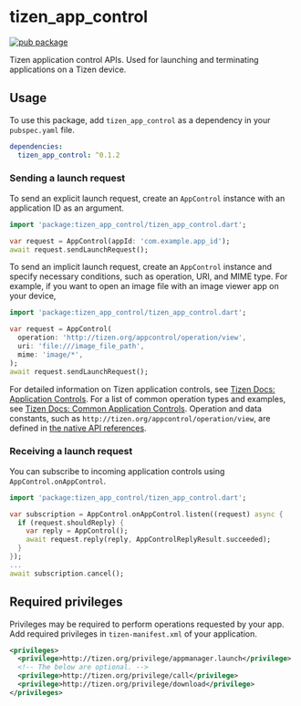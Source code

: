 # tizen_app_control

[![pub package](https://img.shields.io/pub/v/tizen_app_control.svg)](https://pub.dev/packages/tizen_app_control)

Tizen application control APIs. Used for launching and terminating applications on a Tizen device.

## Usage

To use this package, add `tizen_app_control` as a dependency in your `pubspec.yaml` file.

```yaml
dependencies:
  tizen_app_control: ^0.1.2
```

### Sending a launch request

To send an explicit launch request, create an `AppControl` instance with an application ID as an argument.

```dart
import 'package:tizen_app_control/tizen_app_control.dart';

var request = AppControl(appId: 'com.example.app_id');
await request.sendLaunchRequest();
```

To send an implicit launch request, create an `AppControl` instance and specify necessary conditions, such as operation, URI, and MIME type. For example, if you want to open an image file with an image viewer app on your device,

```dart
import 'package:tizen_app_control/tizen_app_control.dart';

var request = AppControl(
  operation: 'http://tizen.org/appcontrol/operation/view',
  uri: 'file:///image_file_path',
  mime: 'image/*',
);
await request.sendLaunchRequest();
```

For detailed information on Tizen application controls, see [Tizen Docs: Application Controls](https://docs.tizen.org/application/native/guides/app-management/app-controls). For a list of common operation types and examples, see [Tizen Docs: Common Application Controls](https://docs.tizen.org/application/native/guides/app-management/common-appcontrols). Operation and data constants, such as `http://tizen.org/appcontrol/operation/view`, are defined in [the native API references](https://docs.tizen.org/application/native/api/wearable/latest/group__CAPI__APP__CONTROL__MODULE.html).

### Receiving a launch request

You can subscribe to incoming application controls using `AppControl.onAppControl`.

```dart
import 'package:tizen_app_control/tizen_app_control.dart';

var subscription = AppControl.onAppControl.listen((request) async {
  if (request.shouldReply) {
    var reply = AppControl();
    await request.reply(reply, AppControlReplyResult.succeeded);
  }
});
...
await subscription.cancel();
```

## Required privileges

Privileges may be required to perform operations requested by your app. Add required privileges in `tizen-manifest.xml` of your application.

```xml
<privileges>
  <privilege>http://tizen.org/privilege/appmanager.launch</privilege>
  <!-- The below are optional. -->
  <privilege>http://tizen.org/privilege/call</privilege>
  <privilege>http://tizen.org/privilege/download</privilege>
</privileges>
```
